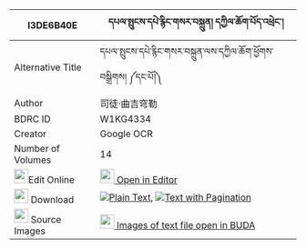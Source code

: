 |I3DE6B40E|དཔལ་སྤུངས་དཔེ་རྙིང་གསར་བསྐྲུན། དཀྱིལ་ཆོག་པོད་འཕྲེང་། 
| --- | --- 
|Alternative Title |དཔལ་སྤུངས་དཔེ་རྙིང་གསར་བསྐྲུན་ལས་དཀྱིལ་ཆོག་ཕྱོགས་བསྒྲིགས། ༼དང་པོ།༽
|Author| 司徒·曲吉穹勒
|BDRC ID | W1KG4334
|Creator | Google OCR
|Number of Volumes| 14
|<img width="25" src="https://img.icons8.com/color/25/000000/edit-property.png">Edit Online| [<img width="25" src="https://avatars.githubusercontent.com/u/45091458?s=200&v=4"> Open in Editor](http://editor.openpecha.org/I3DE6B40E)
|<img width="25" src="https://img.icons8.com/fluent/48/000000/download-2.png"/>  Download | [![](https://img.icons8.com/color/20/000000/txt.png)Plain Text](https://github.com/Openpecha/I3DE6B40E/releases/download/v1/pal_pung_pe_nying_ge_ra_trun_k_plain_I3DE6B40E.zip), [![](https://img.icons8.com/color/20/000000/txt.png)Text with Pagination](https://github.com/Openpecha/I3DE6B40E/releases/download/v1/pal_pung_pe_nying_ge_ra_trun_k_pages_I3DE6B40E.zip)
|<img width="25" src="https://img.icons8.com/plasticine/100/000000/pictures-folder.png"/>  Source Images | [<img width="25" src="https://library.bdrc.io/icons/BUDA-small.svg"> Images of text file open in BUDA](https://library.bdrc.io/show/bdr:W1KG4334)
